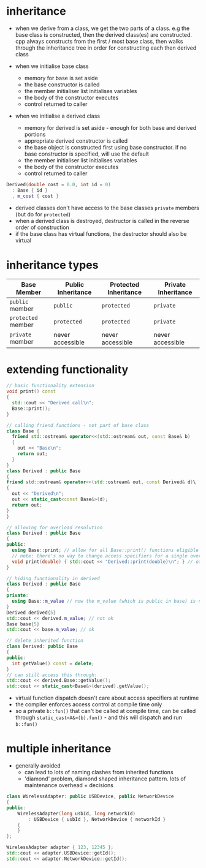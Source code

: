 # inheritance

- when we derive from a class, we get the two parts of a class. e.g the base class is constructed, then the derived class(es) are constructed. cpp always constructs from the first / most base class, then walks through the inheritance tree in order for constructing each then derived class

- when we initialise base class

  - memory for base is set aside
  - the base constructor is called
  - the member initialiser list initialises variables
  - the body of the constructor executes
  - control returned to caller

- when we initialise a derived class
  - memory for derived is set aside - enough for both base and derived portions
  - appropriate derived constructor is called
  - the base object is constructed first using base constructor. if no base constructor is specified, will use the default
  - the member initialiser list initialises variables
  - the body of the constructor executes
  - control returned to caller

```cpp
Derived(double cost = 0.0, int id = 0)
  : Base { id }
  , m_cost { cost }
```

- derived classes don't have access to the base classes `private` members (but do for `protected`)
- when a derived class is destroyed, destructor is called in the reverse order of construction
- if the base class has virtual functions, the destructor should also be virtual

# inheritance types

| Base Member        | Public Inheritance | Protected Inheritance | Private Inheritance |
| ------------------ | ------------------ | --------------------- | ------------------- |
| `public` member    | `public`           | `protected`           | `private`           |
| `protected` member | `protected`        | `protected`           | `private`           |
| `private` member   | never accessible   | never accessible      | never accessible    |

# extending functionality

```cpp
// basic functionality extension
void print() const
{
  std::cout << "Derived call\n";
  Base::print();
}

// calling friend functions - not part of base class
class Base {
  friend std::ostream& operator<<(std::ostream& out, const Base& b)
  {
    out << "Base\n";
    return out;
  }
}
class Derived : public Base
{
friend std::ostream& operator<<(std::ostream& out, const Derived& d)\
{
  out << "Derived\n";
  out << static_cast<const Base&>(d);
  return out;
}
}

// allowing for overload resolution
class Derived : public Base
{
public:
  using Base::print; // allow for all Base::print() functions eligible for overload
  // note: there's no way to change access specifiers for a single overload. only all of them
  void print(double) { std::cout << "Derived::print(double)\n"; } // otherwise overload would resolve to this
}

// hiding functionality in derived
class Derived : public Base
{
private:
  using Base::m_value // now the m_value (which is public in base) is not accessible from a Derived class
}
Derived derived{5}
std::cout << derived.m_value; // not ok
Base base{5}
std::cout << base.m_value; // ok

// delete inherited function
class Derived: public Base
{
public:
  int getValue() const = delete;
}
// can still access this through:
std::cout << derived.Base::getValue();
std::cout << static_cast<Base&>(derived).getValue();
```

- virtual function dispatch doesn't care about access specifiers at runtime
- the compiler enforces access control at compile time only
- so a private `b::fun()` that can't be called at compile time, can be called through `static_cast<A&>(b).fun()` - and this will dispatch and run `b::fun()`

# multiple inheritance

- generally avoided
  - can lead to lots of naming clashes from inherited functions
  - 'diamond' problem, diamond shaped inheritance pattern. lots of maintenance overhead + decisions

```cpp
class WirelessAdapter: public USBDevice, public NetworkDevice
{
public:
    WirelessAdapter(long usbId, long networkId)
        : USBDevice { usbId }, NetworkDevice { networkId }
    {
    }
};

WirelessAdapter adapter { 123, 12345 };
std::cout << adapter.USBDevice::getId();
std::cout << adapter.NetworkDevice::getId();
```
